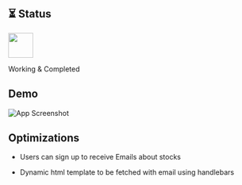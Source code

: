 ## ⏳ Status

<img src="https://media.discordapp.net/attachments/795866620412428330/953591751019462666/svgviewer-png-output.png" width="50px"><p>Working & Completed</p>

## Demo

![App Screenshot](https://cdn.discordapp.com/attachments/827860774163841024/950773974009249892/loser-stock-api-demo.jpg)


## Optimizations

- Users can sign up to receive Emails about stocks

- Dynamic html template to be fetched with email using handlebars
